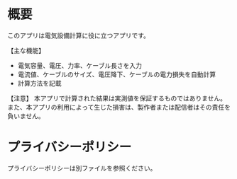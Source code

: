 # 概要

このアプリは電気設備計算に役に立つアプリです。

【主な機能】
- 電気容量、電圧、力率、ケーブル長さを入力
- 電流値、ケーブルのサイズ、電圧降下、ケーブルの電力損失を自動計算
- 計算方法を記載

【注意】
本アプリで計算された結果は実測値を保証するものではありません。
また、本アプリの利用によって生じた損害は、製作者または配信者はその責任を負いません。


# プライバシーポリシー
プライバシーポリシーは別ファイルを参照ください。
